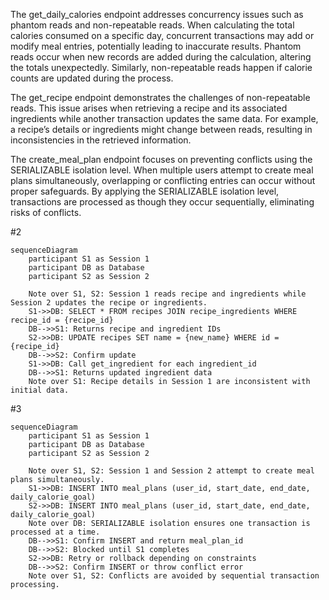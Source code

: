 The get_daily_calories endpoint addresses concurrency issues such as phantom reads and non-repeatable reads. When calculating the total calories consumed on a specific day, concurrent transactions may add or modify meal entries, potentially leading to inaccurate results. Phantom reads occur when new records are added during the calculation, altering the totals unexpectedly. Similarly, non-repeatable reads happen if calorie counts are updated during the process. 

The get_recipe endpoint demonstrates the challenges of non-repeatable reads. This issue arises when retrieving a recipe and its associated ingredients while another transaction updates the same data. For example, a recipe’s details or ingredients might change between reads, resulting in inconsistencies in the retrieved information. 

The create_meal_plan endpoint focuses on preventing conflicts using the SERIALIZABLE isolation level. When multiple users attempt to create meal plans simultaneously, overlapping or conflicting entries can occur without proper safeguards. By applying the SERIALIZABLE isolation level, transactions are processed as though they occur sequentially, eliminating risks of conflicts. 

#2
```mermaid
sequenceDiagram
    participant S1 as Session 1
    participant DB as Database
    participant S2 as Session 2

    Note over S1, S2: Session 1 reads recipe and ingredients while Session 2 updates the recipe or ingredients.
    S1->>DB: SELECT * FROM recipes JOIN recipe_ingredients WHERE recipe_id = {recipe_id}
    DB-->>S1: Returns recipe and ingredient IDs
    S2->>DB: UPDATE recipes SET name = {new_name} WHERE id = {recipe_id}
    DB-->>S2: Confirm update
    S1->>DB: Call get_ingredient for each ingredient_id
    DB-->>S1: Returns updated ingredient data
    Note over S1: Recipe details in Session 1 are inconsistent with initial data.

```
#3
```mermaid
sequenceDiagram
    participant S1 as Session 1
    participant DB as Database
    participant S2 as Session 2

    Note over S1, S2: Session 1 and Session 2 attempt to create meal plans simultaneously.
    S1->>DB: INSERT INTO meal_plans (user_id, start_date, end_date, daily_calorie_goal)
    S2->>DB: INSERT INTO meal_plans (user_id, start_date, end_date, daily_calorie_goal)
    Note over DB: SERIALIZABLE isolation ensures one transaction is processed at a time.
    DB-->>S1: Confirm INSERT and return meal_plan_id
    DB-->>S2: Blocked until S1 completes
    S2->>DB: Retry or rollback depending on constraints
    DB-->>S2: Confirm INSERT or throw conflict error
    Note over S1, S2: Conflicts are avoided by sequential transaction processing.


```